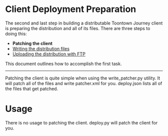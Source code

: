 Client Deployment Preparation
========================
The second and last step in building a distributable Toontown Journey client is preparing the distribution and all of its files. There are three steps to doing this:

* **Patching the client**
* [Writing the distribution files](03-writing.md)
* [Uploading the distribution with FTP](04-uploading.md)

This document outlines how to accomplish the first task.

- - -

Patching the client is quite simple when using the write_patcher.py utility. It will patch all of the files and write patcher.xml for you. deploy.json lists all of the files that get patched.

# Usage
There is no usage to patching the client. deploy.py will patch the client for you.
